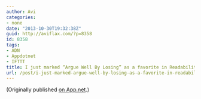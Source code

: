 ```yaml
---
author: Avi
categories:
- none
date: "2013-10-30T19:32:38Z"
guid: http://aviflax.com/?p=8358
id: 8358
tags:
- ADN
- Appdotnet
- IFTTT
title: I just marked “Argue Well By Losing” as a favorite in Readability. http://www.readability.com/articles/tnwdzhb7
url: /post/i-just-marked-argue-well-by-losing-as-a-favorite-in-readability-httpwww-readability-comarticlestnwdzhb7/
---
```

(Originally published [on App.net](http://alpha.app.net/aviflax/post/13924114).)